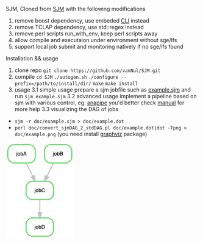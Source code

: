 SJM, Cloned from [SJM](https://github.com/StanfordBioinformatics/SJM) with the following modifications
1. remove boost dependency, use embeded [CLI](https://github.com/CLIUtils/CLI11) instead
2. remove TCLAP dependency, use std::regex instead
3. remove perl scripts run_with_env, keep perl scripts away
4. allow compile and executaion under environment without sge/lfs
5. support local job submit and monitoring natively if no sge/lfs found

Installation && usage
1. clone repo
   `git clone https://github.com/vanNul/SJM.git`
2. compile
   `cd SJM`
   `./autogen.sh`
   `./configure --prefix=/path/to/install/dir/`
   `make`
   `make install`
3. usage
3.1 simple usage
       prepare a sjm jobfile such as [example.sjm](https://github.com/vanNul/SJM/tree/master/doc/example.sjm) and run
      `sjm example.sjm`
3.2 advanced usage
      implement a pipeline based on sjm with various control, eg. [anapipe](https://github.com/vanNul/anapipe)
  you'd better check [manual](https://github.com/vanNul/SJM/tree/master/doc/MANUAL.txt) for more help
3.3 visualizing the DAG of jobs
* `sjm -r doc/example.sjm > doc/example.dot`
* `perl doc/convert_sjmDAG_2_stdDAG.pl doc/example.dot|dot -Tpng > doc/example.png` (you need install [graphviz](http://www.graphviz.org/) package)

![doc/example.png](https://github.com/haoziyeung/supp_files/raw/master/example.png)
